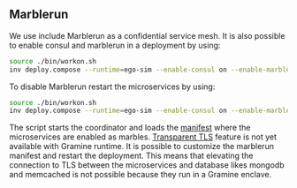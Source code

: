 ## Marblerun

We use include Marblerun as a confidential service mesh. It is also possible to enable consul and marblerun in a deployment by using:


```bash
source ./bin/workon.sh
inv deploy.compose --runtime=ego-sim --enable-consul on --enable-marbles on
```

To disable Marblerun restart the microservices by using:


```bash
source ./bin/workon.sh
inv deploy.compose --runtime=ego-sim --enable-consul on --enable-marbles off
```

The script starts the coordinator and loads the [manifest](../marblerun-manifests) where the microservices are enabled as marbles. [Transparent TLS](https://docs.edgeless.systems/marblerun/#/workflows/define-manifest?id=tls) feature is not yet available with Gramine runtime. It is possible to customize the marblerun manifest and restart the deployment. This means that elevating the connection to TLS between the microservices and database likes mongodb and memcached is not possible because they run in a Gramine enclave.